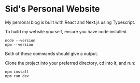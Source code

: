 # Sid's Personal Website

My personal blog is built with React and Next.js using Typescript.

To build my website yourself, ensure you have node installed.

```{bash}
node --version
npm --version
```

Both of these commands should give a output.

Clone the project into your preferred directory, cd into it, and run:

```{bash}
npm install
npm run dev
```
